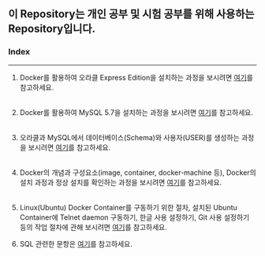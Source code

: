 이 Repository는 개인 공부 및 시험 공부를 위해 사용하는 Repository입니다.
-----------------------------------------
### Index
- - - - - - - - - - - - - 
1. Docker를 활용하여 오라클 Express Edition을 설치하는 과정을 보시려면 [여기](https://github.com/dohyekim/Study_blog/blob/master/Question_1.md)를 참고하세요. <br /><br />
2. Docker를 활용하여 MySQL 5.7을 설치하는 과정을 보시려면 [여기](https://github.com/dohyekim/Study_blog/blob/master/Question_2.md)를 참고하세요.<br /><br />
3. 오라클과 MySQL에서 데이터베이스(Schema)와 사용자(USER)를 생성하는 과정을 보시려면 [여기](https://github.com/dohyekim/Study_blog/blob/master/Question_3.md)를 참고하세요.<br /><br />
4. Docker의 개념과 구성요소(image, container, docker-machine 등), Docker의 설치 과정과 정상 설치를 확인하는 과정을 보시려면 [여기](https://github.com/dohyekim/Study_blog/blob/master/Question_4.md)를 참고하세요.<br /><br />
5. Linux(Ubuntu) Docker Container를 구동하기 위한 절차, 설치된 Ubuntu Container에 Telnet daemon 구동하기, 한글 사용 설정하기, Git 사용 설정하기 등의 작업 절차에 관해 보시려면 [여기](https://github.com/dohyekim/Study_blog/blob/master/Question_5.md)를 참고하세요.<br />

6. SQL 관련한 문항은 [여기](https://github.com/dohyekim/Study_blog/blob/master/SQL_exam_index.md)를 참고하세요. <br />
